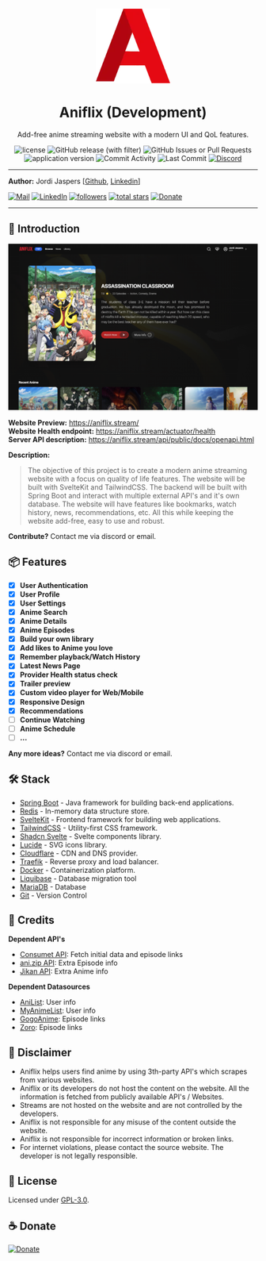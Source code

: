 <p align="center">
    <img width="150px" src="https://github.com/Jordi-Jaspers/Aniflix/blob/develop/documentation/assets/aniflix-icon-medium.png" alt="logo"/>
    <h1 align="center">Aniflix (Development)</h1>
</p>
<p align="center">Add-free anime streaming website with a modern UI and QoL features.</p>
<p align="center">
    <img alt="license" src="https://img.shields.io/github/license/Jordi-Jaspers/aniflix"> 
    <img alt="GitHub release (with filter)" src="https://img.shields.io/github/v/release/Jordi-Jaspers/Aniflix?sort=semver">
    <img alt="GitHub Issues or Pull Requests" src="https://img.shields.io/github/issues/Jordi-Jaspers/aniflix?color=red">
    <img src="https://img.shields.io/github/package-json/v/Jordi-Jaspers/aniflix?filename=client%2Fpackage.json" alt="application version">
    <img src="https://img.shields.io/github/commit-activity/m/Jordi-Jaspers/aniflix" alt="Commit Activity" >
    <img src="https://img.shields.io/github/last-commit/Jordi-Jaspers/aniflix" alt="Last Commit" >
    <a href="https://discord.gg/Y6YUQfEJ">
        <img alt="Discord" src="https://img.shields.io/discord/1246037775673720862?label=discord&color=%235567E3">
    </a>
</p>

---

**Author:** Jordi
Jaspers [[Github](https://github.com/Jordi-Jaspers "Github Page"), [Linkedin](https://www.linkedin.com/in/jordi-jaspers/ "Linkedin Page")]
<p align="left">
      <a href="https://ie.linkedin.com/in/jordi-jaspers">
         <img alt="Mail" title="Connect via email" src="https://img.shields.io/badge/Gmail-D14836?style=for-the-badge&logo=gmail&logoColor=white"/></a>
      <a href="https://ie.linkedin.com/in/jordi-jaspers">
         <img alt="LinkedIn" title="Connect on LinkedIn" src="https://img.shields.io/badge/LinkedIn-0077B5?style=for-the-badge&logo=linkedin&logoColor=white"/></a>
      <a href="https://github.com/Jordi-Jaspers?tab=followers">
         <img alt="followers" title="Follow me on Github" src="https://custom-icon-badges.demolab.com/github/followers/Jordi-Jaspers?color=236ad3&labelColor=1155ba&style=for-the-badge&logo=person-add&label=Follow&logoColor=white"/></a>
      <a href="https://github.com/Jordi-Jaspers?tab=repositories&sort=stargazers">
         <img alt="total stars" title="Total stars on GitHub" src="https://custom-icon-badges.demolab.com/github/stars/Jordi-Jaspers?color=55960c&style=for-the-badge&labelColor=488207&logo=star"/></a>
    <a href="https://donate.stripe.com/4gw5mfcbu3yo4kUaEE">
        <img alt="Donate" title="Donate" src="https://img.shields.io/badge/Donate-Stripe-FF69B4?style=for-the-badge&logo=stripe&logoColor=white"/></a>
</p>

---

## 📝 Introduction

<img title="img" alt="preview" src="https://github.com/Jordi-Jaspers/Aniflix/blob/develop/documentation/assets/img.png">

**Website Preview:** https://aniflix.stream/  
**Website Health endpoint:** https://aniflix.stream/actuator/health  
**Server API description:** https://aniflix.stream/api/public/docs/openapi.html

**Description:**

> The objective of this project is to create a modern anime streaming website with a focus on quality of life features. The website will be
> built with SvelteKit and TailwindCSS. The backend will be built with Spring Boot and interact with multiple external API's and it's own
> database. The website will have features like bookmarks, watch history, news, recommendations, etc. All this while keeping the website
> add-free, easy to use and robust.

**Contribute?** Contact me via discord or email.

## 📦 Features

[//]: # (Add a list of features here)

- [x] **User Authentication**
- [x] **User Profile**
- [x] **User Settings**
- [x] **Anime Search**
- [x] **Anime Details**
- [x] **Anime Episodes**
- [x] **Build your own library**
- [x] **Add likes to Anime you love**
- [x] **Remember playback/Watch History**
- [x] **Latest News Page**
- [x] **Provider Health status check**
- [x] **Trailer preview**
- [x] **Custom video player for Web/Mobile**
- [x] **Responsive Design**
- [x] **Recommendations**
- [ ] **Continue Watching**
- [ ] **Anime Schedule**
- [ ] **...**

**Any more ideas?** Contact me via discord or email.

## 🛠️ Stack

- [Spring Boot](https://spring.io/projects/spring-boot) - Java framework for building back-end applications.
- [Redis](https://redis.io/) - In-memory data structure store.
- [SvelteKit](https://kit.svelte.dev/) - Frontend framework for building web applications.
- [TailwindCSS](https://tailwindcss.com/) - Utility-first CSS framework.
- [Shadcn Svelte](https://www.shadcn-svelte.com/) - Svelte components library.
- [Lucide](https://lucide.dev/) - SVG icons library.
- [Cloudflare](https://www.cloudflare.com/) - CDN and DNS provider.
- [Traefik](https://traefik.io/) - Reverse proxy and load balancer.
- [Docker](https://www.docker.com/) - Containerization platform.
- [Liquibase](https://www.liquibase.org/) - Database migration tool
- [MariaDB](https://mariadb.org/) - Database
- [Git](https://git-scm.com/) - Version Control

## 🙌 Credits

**Dependent API's**

- [Consumet API](https://github.com/consumet/consumet.ts): Fetch initial data and episode links
- [ani.zip API](https://api.ani.zip/mappings?anilist_id=21): Extra Episode info
- [Jikan API](https://jikan.moe/): Extra Anime info

**Dependent Datasources**

- [AniList](https://anilist.gitbook.io/anilist-apiv2-docs/): User info
- [MyAnimeList](https://myanimelist.net/apiconfig/references/api/v2): User info
- [GogoAnime](https://anitaku.so/): Episode links
- [Zoro](https://hianime.to/): Episode links

## 📢 Disclaimer

- Aniflix helps users find anime by using 3th-party API's which scrapes from various websites.
- Aniflix or its developers do not host the content on the website. All the information is fetched from publicly available API's / Websites.
- Streams are not hosted on the website and are not controlled by the developers.
- Aniflix is not responsible for any misuse of the content outside the website.
- Aniflix is not responsible for incorrect information or broken links.
- For internet violations, please contact the source website. The developer is not legally responsible.

## 📜 License

Licensed under [GPL-3.0](https://www.gnu.org/licenses/gpl-3.0.html#license-text).

## ☕️ Donate

<p>
    <a href="https://donate.stripe.com/4gw5mfcbu3yo4kUaEE">
        <img alt="Donate" title="Donate" src="https://img.shields.io/badge/Donate-Stripe-FF69B4?style=for-the-badge&logo=stripe&logoColor=white"/>
    </a>
</p>

